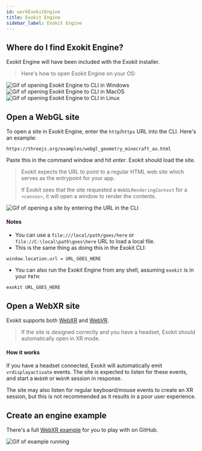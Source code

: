 ```yaml
---
id: workExokitEngine
title: Exokit Engine
sidebar_label: Exokit Engine
---
```


## Where do I find Exokit Engine?

Exokit Engine will have been included with the Exokit installer.

> Here's how to open Exokit Engine on your OS:

 <img src="http://via.placeholder.com/220x220" alt="Gif of opening Exokit Engine to CLI in Windows"/>
 <img src="http://via.placeholder.com/220x220" alt="Gif of opening Exokit Engine to CLI in MacOS"/>
 <img src="http://via.placeholder.com/220x220" alt="Gif of opening Exokit Engine to CLI in Linux"/>

## Open a WebGL site

To open a site in Exokit Engine, enter the `http`/`https` URL into the CLI. Here's an example:

```
https://threejs.org/examples/webgl_geometry_minecraft_ao.html
```

Paste this in the command window and hit _enter_. Exokit should load the site.

> Exokit expects the URL to point to a regular HTML web site which serves as the entrypoint for your app.
>
> If Exokit sees that the site requested a `WebGLRenderingContext` for a `<canvas>`, it will open a window to render the contents.

 <img src="http://via.placeholder.com/800x300" alt="Gif of opening a site by entering the URL in the CLI"/>

#### Notes

- You can use a `file:///local/path/goes/here` or `file://C:\local\path\goes\here` URL to load a local file.
- This is the same thing as doing this in the Exokit CLI:
```
window.location.url = URL_GOES_HERE
```
- You can also run the Exokit Engine from any shell, assuming `exokit` is in your `PATH`:
```
exokit URL_GOES_HERE
```

## Open a WebXR site

Exokit supports both [WebXR](https://immersive-web.github.io/webxr/) and [WebVR](https://immersive-web.github.io/webvr/spec/1.1/).

> If the site is designed correctly and you have a headset, Exokit should automatically open in XR mode.

#### How it works

If you have a headset connected, Exokit will automatically emit `vrdisplayactivate` events. The site is expected to listen for these events, and start a `WebXR` or `WebVR` session in response.

The site may also listen for regular keyboard/mouse events to create an XR session, but this is not recommended as it results in a poor user experience.

## Create an engine example

There's a full [WebXR example](https://github.com/webmixedreality/webxr-example) for you to play with on GitHub.

 <img src="http://via.placeholder.com/800x300" alt="Gif of example running"/>
